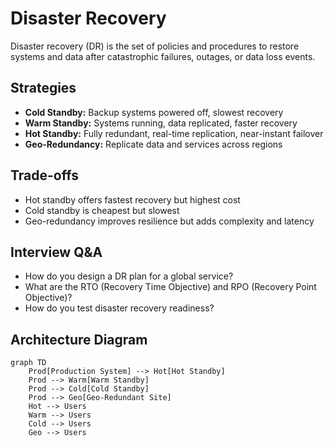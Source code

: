 # Disaster Recovery

Disaster recovery (DR) is the set of policies and procedures to restore systems and data after catastrophic failures, outages, or data loss events.

## Strategies
- **Cold Standby:** Backup systems powered off, slowest recovery
- **Warm Standby:** Systems running, data replicated, faster recovery
- **Hot Standby:** Fully redundant, real-time replication, near-instant failover
- **Geo-Redundancy:** Replicate data and services across regions

## Trade-offs
- Hot standby offers fastest recovery but highest cost
- Cold standby is cheapest but slowest
- Geo-redundancy improves resilience but adds complexity and latency

## Interview Q&A
- How do you design a DR plan for a global service?
- What are the RTO (Recovery Time Objective) and RPO (Recovery Point Objective)?
- How do you test disaster recovery readiness?

## Architecture Diagram
```mermaid
graph TD
    Prod[Production System] --> Hot[Hot Standby]
    Prod --> Warm[Warm Standby]
    Prod --> Cold[Cold Standby]
    Prod --> Geo[Geo-Redundant Site]
    Hot --> Users
    Warm --> Users
    Cold --> Users
    Geo --> Users
```
